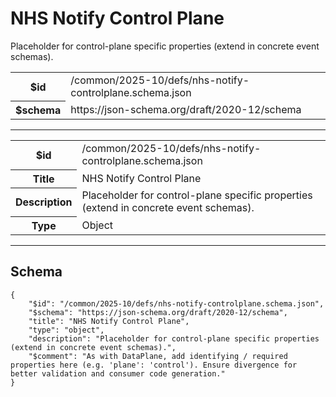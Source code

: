 

# NHS Notify Control Plane

<p>Placeholder for control-plane specific properties (extend in concrete event schemas).</p>

<table>
<tbody>
<tr><th>$id</th><td>/common/2025-10/defs/nhs-notify-controlplane.schema.json</td></tr>
<tr><th>$schema</th><td>https://json-schema.org/draft/2020-12/schema</td></tr>
</tbody>
</table>




<hr />




<table class="jssd-property-table">
  <tbody>
    <tr>
      <th>$id</th>
      <td colspan="2">/common/2025-10/defs/nhs-notify-controlplane.schema.json</td>
    </tr>
    <tr>
      <th>Title</th>
      <td colspan="2">NHS Notify Control Plane</td>
    </tr>
    <tr>
      <th>Description</th>
      <td colspan="2">Placeholder for control-plane specific properties (extend in concrete event schemas).</td>
    </tr>
    <tr><th>Type</th><td colspan="2">Object</td></tr>
    
  </tbody>
</table>









<hr />

## Schema
```
{
    "$id": "/common/2025-10/defs/nhs-notify-controlplane.schema.json",
    "$schema": "https://json-schema.org/draft/2020-12/schema",
    "title": "NHS Notify Control Plane",
    "type": "object",
    "description": "Placeholder for control-plane specific properties (extend in concrete event schemas).",
    "$comment": "As with DataPlane, add identifying / required properties here (e.g. 'plane': 'control'). Ensure divergence for better validation and consumer code generation."
}
```


